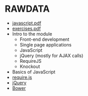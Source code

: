 # RAWDATA

- [javascript.pdf](lecture1-javascript.pdf)
- [exercises.pdf](exercises.pdf)
- Intro to the module
  - Front-end development
  - Single page applications
  - JavaScript
  - jQuery (mostly for AJAX calls)
  - RequireJS
  - Knockout
- Basics of JavaScript
- [require.js](http://requirejs.org/)
- [jQuery](https://jquery.com/)
- [Bower](https://bower.io/)
